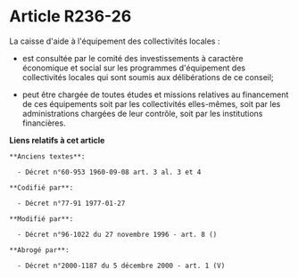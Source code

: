 # Article R236-26

La caisse d'aide à l'équipement des collectivités locales :

- est consultée par le comité des investissements à caractère économique et social sur les programmes d'équipement des
collectivités locales qui sont soumis aux délibérations de ce conseil;

- peut être chargée de toutes études et missions relatives au financement de ces équipements soit par les collectivités
elles-mêmes, soit par les administrations chargées de leur contrôle, soit par les institutions financières.

**Liens relatifs à cet article**

	**Anciens textes**:

	  - Décret n°60-953 1960-09-08 art. 3 al. 3 et 4

	**Codifié par**:

	  - Décret n°77-91 1977-01-27

	**Modifié par**:

	  - Décret n°96-1022 du 27 novembre 1996 - art. 8 ()

	**Abrogé par**:

	  - Décret n°2000-1187 du 5 décembre 2000 - art. 1 (V)
